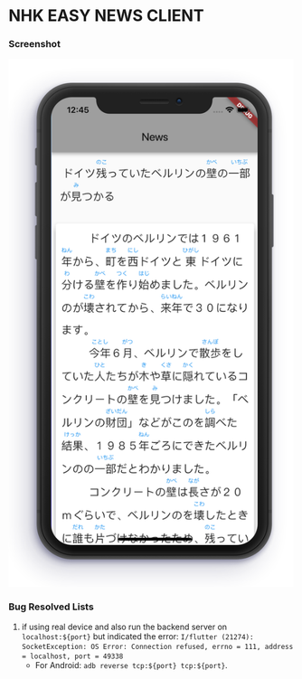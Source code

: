 # NHK EASY NEWS CLIENT 

### Screenshot

<img src = "/resources/NHK_ScreenShot.png" height = "20%"/>

### Bug Resolved Lists

1. if using real device and also run the backend server on `localhost:${port}` but indicated the error: `I/flutter (21274): SocketException: OS Error: Connection refused, errno = 111, address = localhost, port = 49338`
   * For Android: `adb reverse tcp:${port} tcp:${port}`.

